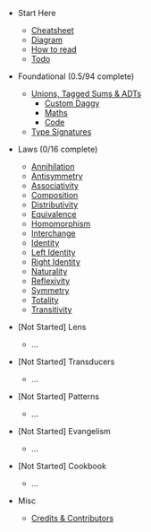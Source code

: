 * Start Here
  * [Cheatsheet](start-here/cheatsheet.md)
  * [Diagram](start-here/diagram.md)
  * [How to read](start-here/how-to-read.md)
  * [Todo](start-here/todo.md)

* Foundational (0.5/94 complete)
  * [Unions, Tagged Sums & ADTs](foundational/adts/explain.md)
    * [Custom Daggy](foundational/adts/custom-daggy.md)
    * [Maths](foundational/adts/maths.md)
    * [Code](foundational/adts/code.md)
  * [Type Signatures](foundational/type-signatures.md)

* Laws (0/16 complete)
  * [Annihilation](laws/annihilation.md)
  * [Antisymmetry](laws/antisymmetry.md)
  * [Associativity](laws/associativity.md)
  * [Composition](laws/composition.md)
  * [Distributivity](laws/distributivity.md)
  * [Equivalence](laws/equivalence.md)
  * [Homomorphism](laws/homomorphism.md)
  * [Interchange](laws/interchange.md)
  * [Identity](laws/identity.md)
  * [Left Identity](laws/left-identity.md)
  * [Right Identity](laws/right-identity.md)
  * [Naturality](laws/naturality.md)
  * [Reflexivity](laws/reflexivity.md)
  * [Symmetry](laws/symmetry.md)
  * [Totality](laws/totality.md)
  * [Transitivity](laws/transitivity.md)

* [Not Started] Lens
  * ...

* [Not Started] Transducers
  * ...

* [Not Started] Patterns
  * ...

* [Not Started] Evangelism
  * ...

* [Not Started] Cookbook
  * ...

* Misc
  * [Credits & Contributors](misc/credits-and-contributors.md)

<!--
- **Links**
  - [Link 1](laws/transitivity.md)
  - [Link 1](laws/transitivity.md)
  - [Link 1](laws/transitivity.md)
  - [Link 1](laws/transitivity.md)
-->
